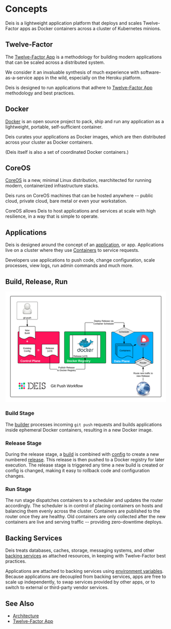 # Concepts

Deis is a lightweight application platform that deploys and scales Twelve-Factor apps as Docker containers across a cluster of Kubernetes minions.

## Twelve-Factor

The [Twelve-Factor App][] is a methodology for building modern
applications that can be scaled across a distributed system.

We consider it an invaluable synthesis of much experience with
software-as-a-service apps in the wild, especially on the
Heroku platform.

Deis is designed to run applications that adhere to [Twelve-Factor App][]
methodology and best practices.

## Docker

[Docker][] is an open source project to pack, ship and run any
application as a lightweight, portable, self-sufficient container.

Deis curates your applications as Docker images, which are then
distributed across your cluster as Docker containers.

(Deis itself is also a set of coordinated Docker containers.)

## CoreOS

[CoreOS][] is a new, minimal Linux distribution, rearchitected for
running modern, containerized infrastructure stacks.

Deis runs on CoreOS machines that can be hosted anywhere -- public cloud,
private cloud, bare metal or even your workstation.

CoreOS allows Deis to host applications and services at scale with
high resilience, in a way that is simple to operate.

## Applications

Deis is designed around the concept of an [application][], or app.
Applications live on a cluster where they use [Containers][]
to service requests.

Developers use applications to push code, change configuration, scale processes,
view logs, run admin commands and much more.

## Build, Release, Run

![Deis Git Push Workflow](DeisGitPushWorkflow.png)

### Build Stage

The [builder][] processes incoming `git push` requests and builds applications
inside ephemeral Docker containers, resulting in a new Docker image.

### Release Stage

During the release stage, a [build][] is combined with [config][] to create a new numbered
[release][]. This release is then pushed to a Docker registry for later execution.
The release stage is triggered any time a new build is created or config is
changed, making it easy to rollback code and configuration changes.

### Run Stage

The run stage dispatches containers to a scheduler and updates the router accordingly.
The scheduler is in control of placing containers on hosts and balancing them evenly across the cluster.
Containers are published to the router once they are healthy.  Old containers are only collected
after the new containers are live and serving traffic -- providing zero-downtime deploys.

## Backing Services

Deis treats databases, caches, storage, messaging systems, and other
[backing services][] as attached resources, in keeping with Twelve-Factor
best practices.

Applications are attached to backing services using [environment variables][].
Because applications are decoupled from backing services, apps are free to scale up independently,
to swap services provided by other apps, or to switch to external or third-party vendor services.

## See Also

* [Architecture](architecture.md)
* [Twelve-Factor App][]


[application]: ../reference-guide/terms.md#application
[build]: ../reference-guide/terms.md#build
[builder]: components.md#builder
[config]: ../reference-guide/terms.md#config
[containers]: ../reference-guide/terms.md#container
[Docker]: http://docker.io/
[CoreOS]: https://coreos.com/
[Build and Run]: http://12factor.net/build-release-run
[backing services]: http://12factor.net/backing-services
[environment variables]: http://12factor.net/config
[release]: ../reference-guide/terms.md#release
[Twelve-Factor App]: http://12factor.net/
